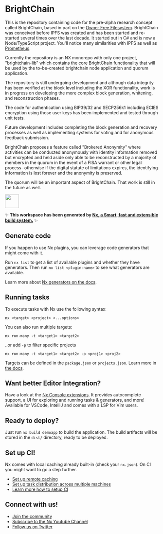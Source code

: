 # BrightChain

This is the repository containing code for the pre-alpha research concept called BrightChain, based in part on the [Owner Free Filesystem](https://en.wikipedia.org/wiki/OFFSystem). BrightChain was conceived before IPFS was created and has been started and re-started several times over the last decade. It started out in C# and is now a Node/TypeScript project. You'll notice many similarities with IPFS as well as [Prometheus](https://github.com/Prometheus-SCN).

Currently the repository is an NX monorepo with only one project, "brightchain-lib" which contains the core BrightChain functionality that will be used by the to-be-created brightchain node application and quorum application.

The repository is still undergoing development and although data integrity has been verified at the block level including the XOR functionality, work is in progress on developing the more complex block generation, whitening, and reconstruction phases.

The code for authentication using BIP39/32 and SECP256k1 including ECIES encryption using those user keys has been implemented and tested through unit tests.

Future development includes completing the block generation and recovery processes as well as implementing systems for voting and for anonymous feedback submission.

BrightChain proposes a feature called "Brokered Anonymity" where activities can be conducted anonymously with identity information removed but encrypted and held aside only able to be reconstructed by a majority of members in the quorum in the event of a FISA warrant or other legal process- otherwise if the digital statute of limitations expires, the identifying information is lost forever and the anonymity is preserved.

The quorum will be an important aspect of BrightChain. That work is still in the future as well.

<a alt="Nx logo" href="https://nx.dev" target="_blank" rel="noreferrer"><img src="https://raw.githubusercontent.com/nrwl/nx/master/images/nx-logo.png" width="45"></a>

✨ **This workspace has been generated by [Nx, a Smart, fast and extensible build system.](https://nx.dev)** ✨

## Generate code

If you happen to use Nx plugins, you can leverage code generators that might come with it.

Run `nx list` to get a list of available plugins and whether they have generators. Then run `nx list <plugin-name>` to see what generators are available.

Learn more about [Nx generators on the docs](https://nx.dev/plugin-features/use-code-generators).

## Running tasks

To execute tasks with Nx use the following syntax:

```
nx <target> <project> <...options>
```

You can also run multiple targets:

```
nx run-many -t <target1> <target2>
```

..or add `-p` to filter specific projects

```
nx run-many -t <target1> <target2> -p <proj1> <proj2>
```

Targets can be defined in the `package.json` or `projects.json`. Learn more [in the docs](https://nx.dev/core-features/run-tasks).

## Want better Editor Integration?

Have a look at the [Nx Console extensions](https://nx.dev/nx-console). It provides autocomplete support, a UI for exploring and running tasks & generators, and more! Available for VSCode, IntelliJ and comes with a LSP for Vim users.

## Ready to deploy?

Just run `nx build demoapp` to build the application. The build artifacts will be stored in the `dist/` directory, ready to be deployed.

## Set up CI!

Nx comes with local caching already built-in (check your `nx.json`). On CI you might want to go a step further.

- [Set up remote caching](https://nx.dev/core-features/share-your-cache)
- [Set up task distribution across multiple machines](https://nx.dev/nx-cloud/features/distribute-task-execution)
- [Learn more how to setup CI](https://nx.dev/recipes/ci)

## Connect with us!

- [Join the community](https://nx.dev/community)
- [Subscribe to the Nx Youtube Channel](https://www.youtube.com/@nxdevtools)
- [Follow us on Twitter](https://twitter.com/nxdevtools)
